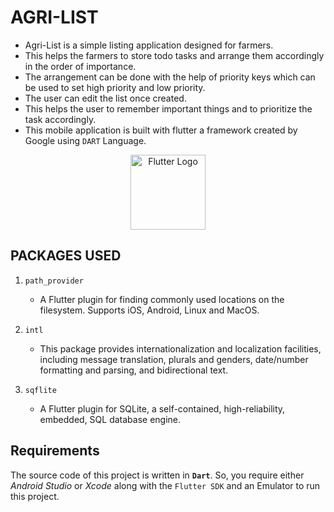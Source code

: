 # AGRI-LIST
* Agri-List is a simple listing application designed for farmers.
* This helps the farmers to store todo tasks and arrange them accordingly in the order of importance.
* The arrangement can be done with the help of priority keys which can be used to set high priority and low priority.
* The user can edit the list once created.
* This helps the user to remember important things and to prioritize the task accordingly.
* This mobile application is built with flutter a framework created by Google using `DART` Language.


<p align="center">
<a href="https://github.com/codebysanjay/agri_list">
<img src="https://i.ibb.co/7NLMPr0/flutter-lockup-c13da9c9303e26b8d5fc208d2a1fa20c1ef47eb021ecadf27046dea04c0cebf6.png" height="120px" alt="Flutter Logo"/>
</a>
</p>

## PACKAGES USED
1.  `path_provider`
      
     * A Flutter plugin for finding commonly used locations on the filesystem. Supports iOS, Android, Linux and MacOS.
2.  `intl`

     * This package provides internationalization and localization facilities, including message translation, plurals and genders, date/number formatting and parsing, and bidirectional text.
      
3.  `sqflite`
       
     * A Flutter plugin for SQLite, a self-contained, high-reliability, embedded, SQL database engine.
    



## Requirements

The source code of this project is written in **`Dart`**. 
So, you require either *Android Studio* or *Xcode* along with the `Flutter SDK` and an Emulator to run this project.

